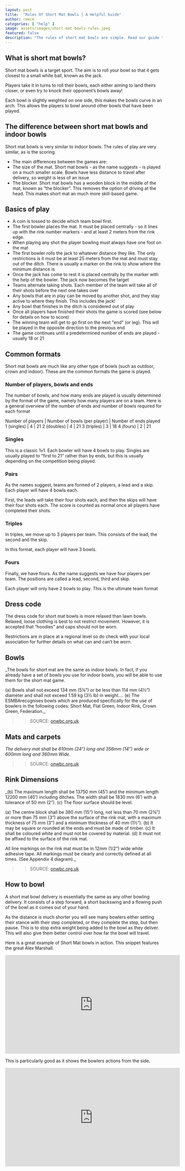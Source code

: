 ```yaml
---
layout: post
title:  "Rules Of Short Mat Bowls | A Helpful Guide"
author: reece
categories: [ "help" ]
image: assets/images/short-mat-bowls-rules.jpeg
featured: false
description: "The rules of short mat bowls are simple. Read our guide to get you up and running now."
---
```


## What is short mat bowls?

Short mat bowls is a target sport. The aim is to roll your bowl so that it gets closest to a small white ball, known as the jack.

Players take it in turns to roll their bowls, each either aiming to land theirs closer, or even try to knock their opponent’s bowls away!

Each bowl is slightly weighted on one side, this makes the bowls curve in an arch. This allows the players to bowl around other bowls that have been played.

## The difference between short mat bowls and indoor bowls

Short mat bowls is very similar to indoor bowls. The rules of play are very similar, as is the scoring.

* The main differences between the games are:
* The size of the mat. Short mat bowls - as the name suggests - is played on a much smaller scale. Bowls have less distance to travel after delivery, so weight is less of an issue
* The blocker. Short mat bowls has a wooden block in the middle of the mat, known as “the blocker”. This removes the option of driving at the head. This makes short mat an much more skill-based game.

## Basics of play

* A coin is tossed to decide which team bowl first. 
* The first bowler places the mat. It must be placed centrally - so it lines up with the rink number markers - and at least 2 meters from the rink edge.
* When playing any shot the player bowling must always have one foot on the mat
* The first bowler rolls the jack to whatever distance they like. The only restrictions is it must be at least 25 meters from the mat and must stay out of the ditch. There is usually a marker on the rink to show where the minimum distance is
* Once the jack has come to rest it is placed centrally by the marker with the help of the bowler. The jack now becomes the target
* Teams alternate taking shots. Each member of the team will take all of their shots before the next one takes over
* Any bowls that are in play can be moved by another shot, and they stay active to where they finish. This includes the jack! 
* Any bowl that finishes in the ditch is considered out of play
* Once all players have finished their shots the game is scored (see below for details on how to score)
* The winning team will get to go first on the next "end" (or leg). This will be played in the opposite direction to the previous end
* The game continues until a predetermined number of ends are played - usually 18 or 21 


## Common formats

Short mat bowls are much like any other type of bowls (such as outdoor, crown and indoor). These are the common formats the game is played.

### Number of players, bowls and ends

The number of bowls, and how many ends are played is usually determined by the format of the game, namely how many players are on a team. Here is a general overview of the number of ends and number of bowls required for each format

Number of players | Number of bowls (per player) | Number of ends played
1 (singles) | 4 | 21
2 (doubles) | 4 | 21
3 (triples) | 3 | 18
4 (fours) | 2 | 21

### Singles

This is a classic 1v1. Each bowler will have 4 bowls to play. Singles are usually played to “first to 21” rather than by ends, but this is usually depending on the competition being played.

### Pairs

As the names suggest, teams are formed of 2 players, a lead and a skip. Each player will have 4 bowls each. 

First, the leads will take their four shots each, and then the skips will have their four shots each. The score is counted as normal once all players have completed their shots.

### Triples

In triples, we move up to 3 players per team. This consists of the lead, the second and the skip. 

In this format, each player will have 3 bowls.

### Fours

Finally, we have fours. As the name suggests we have four players per team. The positions are called a lead, second, third and skip.

Each player will only have 2 bowls to play. This is the ultimate team format

## Dress code

The dress code for short mat bowls is more relaxed than lawn bowls. Relaxed, loose clothing is best to not restrict movement. However, it is accepted that “hoodies” and caps should not be worn. 

Restrictions are in place at a regional level so do check with your local association for further details on what can and can’t be worn.

## Bowls

_The bowls for short mat are the same as indoor bowls. In fact, if you already have a set of bowls you use for indoor bowls, you will be able to use them for the short mat game.

(a) Bowls shall not exceed 134 mm (5¼”) or be less than 114 mm (4½”) diameter and shall not exceed 1.59 kg (3½ lb) in weight…. (e) The ESMBArecognises bowls which are produced specifically for the use of bowlers in the following codes: Short Mat, Flat Green, Indoor Rink, Crown Green, Federation._


>> SOURCE: <a href="http://www.onwbc.org.uk/documents/shortmat/ESMBA-Laws-of-the-Game2014.pdf">onwbc.org.uk</a>

## Mats and carpets

_The delivery mat shall be 610mm (24”) long and 356mm (14”) wide or 600mm long and 360mm Wide._


>> SOURCE: <a href="http://www.onwbc.org.uk/documents/shortmat/ESMBA-Laws-of-the-Game2014.pdf">onwbc.org.uk</a>

## Rink Dimensions

_(b) The maximum length shall be 13750 mm (45’) and the minimum length 12200 mm (40’) including
ditches. The width shall be 1830 mm (6’) with a tolerance of 50 mm (2”). 
(c) The floor surface should be level.

(a) The centre block shall be 380 mm (15”) long, not less than 70 mm (2¾”) or more than 75 mm (3”)
above the surface of the rink mat, with a maximum thickness of 75 mm (3”) and a minimum
thickness of 40 mm (1½”).
(b) It may be square or rounded at the ends and must be made of timber.
(c) It shall be coloured white and must not be covered by material.
(d) It must not be affixed to the surface of the rink mat.

All line markings on the rink mat must be in 12mm (1/2") wide white adhesive tape. All markings must be clearly and correctly defined at all times. (See Appendix 4 diagram)._

>> SOURCE: <a href="http://www.onwbc.org.uk/documents/shortmat/ESMBA-Laws-of-the-Game2014.pdf">onwbc.org.uk</a>

## How to bowl

A short mat bowl delivery is essentially the same as any other bowling delivery. It consists of a step forward, a short backswing and a flowing push of the bowl as it comes out of your hand.

As the distance is much shorter you will see many bowlers either setting their stance with their step completed, or they complete the step, but then pause. This is to stop extra weight being added to the bowl as they deliver. This will also give them better control over how far the bowl will travel.

Here is a great example of Short Mat bowls in action. This snippet features the great Alex Marshall.

<iframe width="560" height="315" src="https://www.youtube.com/embed/mjNvXt_JxQs" frameborder="0" allow="accelerometer; autoplay; clipboard-write; encrypted-media; gyroscope; picture-in-picture" allowfullscreen></iframe>


This is particularly good as it shows the bowlers actions from the side.

<iframe width="560" height="315" src="https://www.youtube.com/embed/d2xVTrOeft8" frameborder="0" allow="accelerometer; autoplay; clipboard-write; encrypted-media; gyroscope; picture-in-picture" allowfullscreen></iframe>

